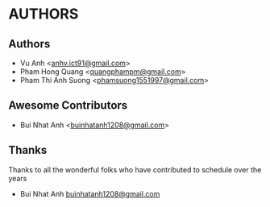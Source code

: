 AUTHORS
=======

Authors
------------------------

* Vu Anh <<anhv.ict91@gmail.com>>
* Pham Hong Quang <<quangphampm@gmail.com>>
* Pham Thi Anh Suong <<phamsuong1551997@gmail.com>>

Awesome Contributors
------------------------

* Bui Nhat Anh <<buinhatanh1208@gmail.com>>

Thanks
------------------------

Thanks to all the wonderful folks who have contributed to schedule over the years

* Bui Nhat Anh <buinhatanh1208@gmail.com>

